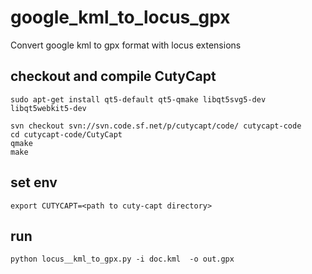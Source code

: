 # google_kml_to_locus_gpx
Convert google kml to gpx format with locus extensions

## checkout and compile CutyCapt
```
sudo apt-get install qt5-default qt5-qmake libqt5svg5-dev libqt5webkit5-dev

svn checkout svn://svn.code.sf.net/p/cutycapt/code/ cutycapt-code
cd cutycapt-code/CutyCapt
qmake
make

```

## set env 
```
export CUTYCAPT=<path to cuty-capt directory>
```

## run
```
python locus__kml_to_gpx.py -i doc.kml  -o out.gpx
```

